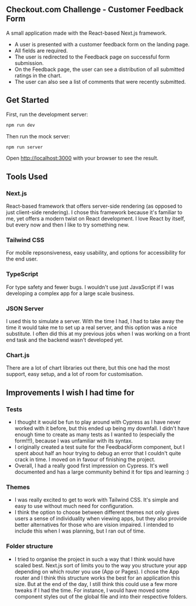 ## Checkout.com Challenge - Customer Feedback Form

A small application made with the React-based Next.js framework.
- A user is presented with a customer feedback form on the landing page.
- All fields are required.
- The user is redirected to the Feedback page on successful form submission.
- On the Feedback page, the user can see a distribution of all submitted ratings in the chart.
- The user can also see a list of comments that were recently submitted.

## Get Started

First, run the development server:

```bash
npm run dev
```

Then run the mock server:

```bash
npm run server
```

Open [http://localhost:3000](http://localhost:3000) with your browser to see the result.

## Tools Used

### Next.js
React-based framework that offers server-side rendering (as opposed to just client-side rendering). I chose this framework because it's familiar to me, yet offers a modern twist on React development. I love React by itself, but every now and then I like to try something new.

### Tailwind CSS
For mobile repsonsiveness, easy usability, and options for accessibility for the end user.

### TypeScript
For type safety and fewer bugs. I wouldn't use just JavaScript if I was developing a complex app for a large scale business.

### JSON Server
I used this to simulate a server. With the time I had, I had to take away the time it would take me to set up a real server, and this option was a nice substitute. I often did this at my previous jobs when I was working on a front end task and the backend wasn't developed yet.

### Chart.js
There are a lot of chart libraries out there, but this one had the most support, easy setup, and a lot of room for customisation.

## Improvements I wish I had time for

### Tests
- I thought it would be fun to play around with Cypress as I have never worked with it before, but this ended up being my downfall. I didn't have enough time to create as many tests as I wanted to (especially the form!!!), because I was unfamiliar with its syntax.
- I originally created a test suite for the FeedbackForm component, but I spent about half an hour trying to debug an error that I couldn't quite crack in time. I moved on in favour of finishing the project.
- Overall, I had a really good first impression on Cypress. It's well documented and has a large community behind it for tips and learning :)

### Themes
- I was really excited to get to work with Tailwind CSS. It's simple and easy to use without much need for configuration.
- I think the option to choose between different themes not only gives users a sense of individuality when viewing apps, but they also provide better alternatives for those who are vision impaired. I intended to include this when I was planning, but I ran out of time.

### Folder structure
- I tried to organise the project in such a way that I think would have scaled best. Next.js sort of limits you to the way you structure your app depending on which router you use (App or Pages). I chose the App router and I think this structure works the best for an application this size. But at the end of the day, I still think this could use a few more tweaks if I had the time. For instance, I would have moved some component styles out of the global file and into their respective folders.
